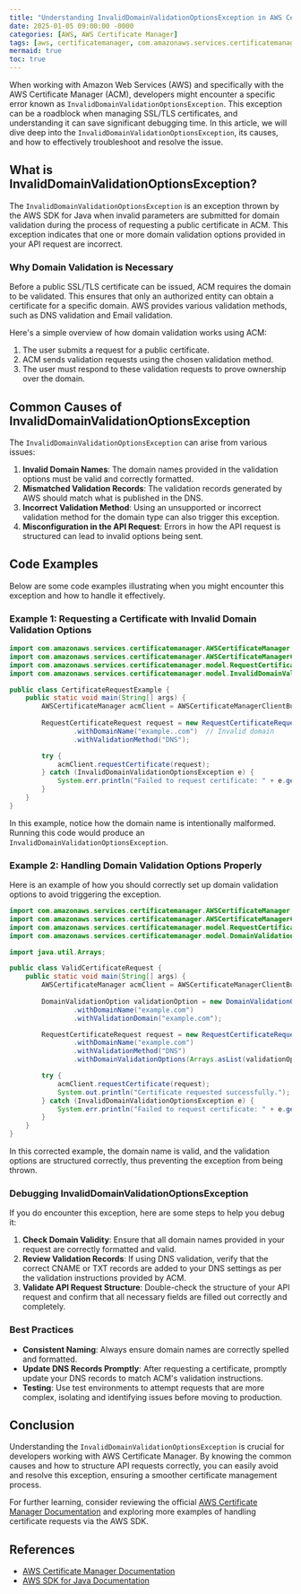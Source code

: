 ```yaml
---
title: "Understanding InvalidDomainValidationOptionsException in AWS Certificate Manager"
date: 2025-01-05 09:00:00 -0000
categories: [AWS, AWS Certificate Manager]
tags: [aws, certificatemanager, com.amazonaws.services.certificatemanager.model]
mermaid: true
toc: true
---
```



When working with Amazon Web Services (AWS) and specifically with the AWS Certificate Manager (ACM), developers might encounter a specific error known as `InvalidDomainValidationOptionsException`. This exception can be a roadblock when managing SSL/TLS certificates, and understanding it can save significant debugging time. In this article, we will dive deep into the `InvalidDomainValidationOptionsException`, its causes, and how to effectively troubleshoot and resolve the issue.

## What is InvalidDomainValidationOptionsException?

The `InvalidDomainValidationOptionsException` is an exception thrown by the AWS SDK for Java when invalid parameters are submitted for domain validation during the process of requesting a public certificate in ACM. This exception indicates that one or more domain validation options provided in your API request are incorrect.

### Why Domain Validation is Necessary

Before a public SSL/TLS certificate can be issued, ACM requires the domain to be validated. This ensures that only an authorized entity can obtain a certificate for a specific domain. AWS provides various validation methods, such as DNS validation and Email validation.

Here's a simple overview of how domain validation works using ACM:

1. The user submits a request for a public certificate.
2. ACM sends validation requests using the chosen validation method.
3. The user must respond to these validation requests to prove ownership over the domain.

## Common Causes of InvalidDomainValidationOptionsException

The `InvalidDomainValidationOptionsException` can arise from various issues:

1. **Invalid Domain Names**: The domain names provided in the validation options must be valid and correctly formatted.
2. **Mismatched Validation Records**: The validation records generated by AWS should match what is published in the DNS.
3. **Incorrect Validation Method**: Using an unsupported or incorrect validation method for the domain type can also trigger this exception.
4. **Misconfiguration in the API Request**: Errors in how the API request is structured can lead to invalid options being sent.

## Code Examples

Below are some code examples illustrating when you might encounter this exception and how to handle it effectively.

### Example 1: Requesting a Certificate with Invalid Domain Validation Options

```java
import com.amazonaws.services.certificatemanager.AWSCertificateManager;
import com.amazonaws.services.certificatemanager.AWSCertificateManagerClientBuilder;
import com.amazonaws.services.certificatemanager.model.RequestCertificateRequest;
import com.amazonaws.services.certificatemanager.model.InvalidDomainValidationOptionsException;

public class CertificateRequestExample {
    public static void main(String[] args) {
        AWSCertificateManager acmClient = AWSCertificateManagerClientBuilder.defaultClient();
        
        RequestCertificateRequest request = new RequestCertificateRequest()
                .withDomainName("example..com")  // Invalid domain
                .withValidationMethod("DNS");

        try {
            acmClient.requestCertificate(request);
        } catch (InvalidDomainValidationOptionsException e) {
            System.err.println("Failed to request certificate: " + e.getMessage());
        }
    }
}
```

In this example, notice how the domain name is intentionally malformed. Running this code would produce an `InvalidDomainValidationOptionsException`.

### Example 2: Handling Domain Validation Options Properly

Here is an example of how you should correctly set up domain validation options to avoid triggering the exception.

```java
import com.amazonaws.services.certificatemanager.AWSCertificateManager;
import com.amazonaws.services.certificatemanager.AWSCertificateManagerClientBuilder;
import com.amazonaws.services.certificatemanager.model.RequestCertificateRequest;
import com.amazonaws.services.certificatemanager.model.DomainValidationOption;

import java.util.Arrays;

public class ValidCertificateRequest {
    public static void main(String[] args) {
        AWSCertificateManager acmClient = AWSCertificateManagerClientBuilder.defaultClient();
        
        DomainValidationOption validationOption = new DomainValidationOption()
                .withDomainName("example.com")
                .withValidationDomain("example.com");

        RequestCertificateRequest request = new RequestCertificateRequest()
                .withDomainName("example.com")
                .withValidationMethod("DNS")
                .withDomainValidationOptions(Arrays.asList(validationOption));

        try {
            acmClient.requestCertificate(request);
            System.out.println("Certificate requested successfully.");
        } catch (InvalidDomainValidationOptionsException e) {
            System.err.println("Failed to request certificate: " + e.getMessage());
        }
    }
}
```

In this corrected example, the domain name is valid, and the validation options are structured correctly, thus preventing the exception from being thrown.

### Debugging InvalidDomainValidationOptionsException

If you do encounter this exception, here are some steps to help you debug it:

1. **Check Domain Validity**: Ensure that all domain names provided in your request are correctly formatted and valid.
2. **Review Validation Records**: If using DNS validation, verify that the correct CNAME or TXT records are added to your DNS settings as per the validation instructions provided by ACM.
3. **Validate API Request Structure**: Double-check the structure of your API request and confirm that all necessary fields are filled out correctly and completely.

### Best Practices

- **Consistent Naming**: Always ensure domain names are correctly spelled and formatted.
- **Update DNS Records Promptly**: After requesting a certificate, promptly update your DNS records to match ACM's validation instructions.
- **Testing**: Use test environments to attempt requests that are more complex, isolating and identifying issues before moving to production.

## Conclusion

Understanding the `InvalidDomainValidationOptionsException` is crucial for developers working with AWS Certificate Manager. By knowing the common causes and how to structure API requests correctly, you can easily avoid and resolve this exception, ensuring a smoother certificate management process.

For further learning, consider reviewing the official [AWS Certificate Manager Documentation](https://docs.aws.amazon.com/acm/latest/userguide/what-is-acm.html) and exploring more examples of handling certificate requests via the AWS SDK.

## References

- [AWS Certificate Manager Documentation](https://docs.aws.amazon.com/acm/latest/userguide/what-is-acm.html)
- [AWS SDK for Java Documentation](https://docs.aws.amazon.com/sdk-for-java/latest/developer-guide/home.html)